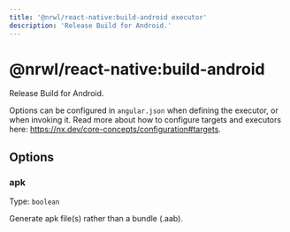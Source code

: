 ```yaml
---
title: '@nrwl/react-native:build-android executor'
description: 'Release Build for Android.'
---
```


# @nrwl/react-native:build-android

Release Build for Android.

Options can be configured in `angular.json` when defining the executor, or when invoking it. Read more about how to configure targets and executors here: https://nx.dev/core-concepts/configuration#targets.

## Options

### apk

Type: `boolean`

Generate apk file(s) rather than a bundle (.aab).
